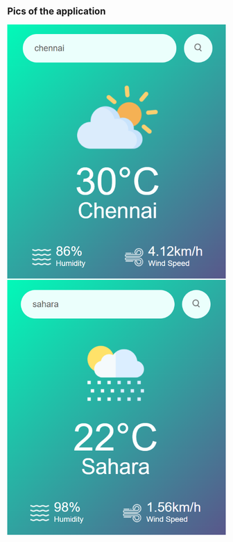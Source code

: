 ## Pics of the application

<img src="https://github.com/Vishwa-J/WeatherApp/blob/main/screenshots/Screenshot%202024-08-13%20001625.png">
<img src="https://github.com/Vishwa-J/WeatherApp/blob/main/screenshots/Screenshot%202024-08-13%20001730.png">
